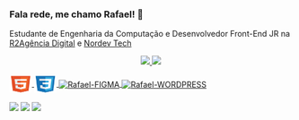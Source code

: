 ### Fala rede, me chamo Rafael! 👋
Estudante de Engenharia da Computação e Desenvolvedor Front-End JR na <a href="https://r2agenciadigital.com.br/#intro" target="_blank">R2Agência Digital</a> e <a href="https://www.instagram.com/nordev.tech/">Nordev Tech</a>

<div align="center">
  <a href="https://github.com/rafaellbecom">
  <img height="190em" src="https://github-readme-stats.vercel.app/api?username=rafaellbecom&show_icons=true&theme=dracula&include_all_commits=true&count_private=true"/>
  <img height="190em" src="https://github-readme-stats.vercel.app/api/top-langs/?username=rafaellbecom&layout=compact&langs_count=7&theme=dracula"/>
</div>
  
 <div style="display: inline_block"><br>
  <img align="center" alt="Rafael-HTML" height="30" width="40" src="https://raw.githubusercontent.com/devicons/devicon/master/icons/html5/html5-original.svg">
  <img align="center" alt="Rafael-CSS" height="30" width="40" src="https://raw.githubusercontent.com/devicons/devicon/master/icons/css3/css3-original.svg">
  <img align="center" alt="Rafael-FIGMA" height="30" width="40" src="https://cdn.jsdelivr.net/gh/devicons/devicon/icons/figma/figma-original.svg" />
  <img align="center" alt="Rafael-WORDPRESS" height="30" width="40" src="https://cdn.jsdelivr.net/gh/devicons/devicon/icons/wordpress/wordpress-original.svg" />
</div>
  <br>

<div> 
  <a href="https://www.instagram.com/_rafaelbarret0/" target="_blank"><img src="https://img.shields.io/badge/-Instagram-%23E4405F?style=for-the-badge&logo=instagram&logoColor=white" target="_blank"></a>
  <a href = "mailto:contatorafaellbecom@gmail.com"><img src="https://img.shields.io/badge/-Gmail-%23333?style=for-the-badge&logo=gmail&logoColor=white" target="_blank"></a>
  <a href="https://www.linkedin.com/in/rafael-lima-71b9a1208/" target="_blank"><img src="https://img.shields.io/badge/-LinkedIn-%230077B5?style=for-the-badge&logo=linkedin&logoColor=white" target="_blank"></a> 
 
</div>
